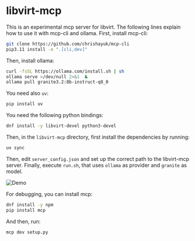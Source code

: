 # libvirt-mcp
This is an experimental mcp server for libvirt. The
following lines explain how to use it with mcp-cli and ollama.
First, install mcp-cli:
```bash
git clone https://github.com/chrishayuk/mcp-cli
pip3.11 install -e ".[cli,dev]"
```
Then, install ollama:
```bash
curl -fsSL https://ollama.com/install.sh | sh
ollama serve >/dev/null 2>&1  &
ollama pull granite3.2:8b-instruct-q8_0
```
You need also `uv`:
```bash
pip install uv
```
You need the following python bindings:
```bash
dnf install -y libvirt-devel python3-devel
```
Then, in the `libvirt-mcp` directory, first install the dependencies by running:
```bash
uv sync
```
Then, edit `server_config.json` and set up the correct path to the libvirt-mcp
server. Finally, execute `run.sh`, that uses `ollama` as provider and `granite`
as model.

![Demo](https://github.com/MatiasVara/libvirt-mcp/wiki/images/libvirt-mcp-demo-claude.gif)

For debugging, you can install mcp:
```bash
dnf install -y npm
pip install mcp
```
And then, run:
```bash
mcp dev setup.py
```
